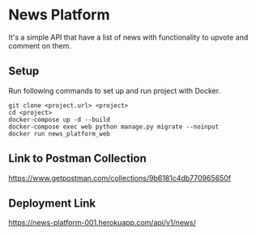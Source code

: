# News Platform

It's a simple API that have a list of news with functionality to upvote and comment on them.

## Setup 

Run following commands to set up and run project with Docker.

```
git clone <project.url> <project>
cd <project>
docker-compose up -d --build
docker-compose exec web python manage.py migrate --noinput
docker run news_platform_web
```

## Link to Postman Collection

https://www.getpostman.com/collections/9b6181c4db770965650f

## Deployment Link

https://news-platform-001.herokuapp.com/api/v1/news/